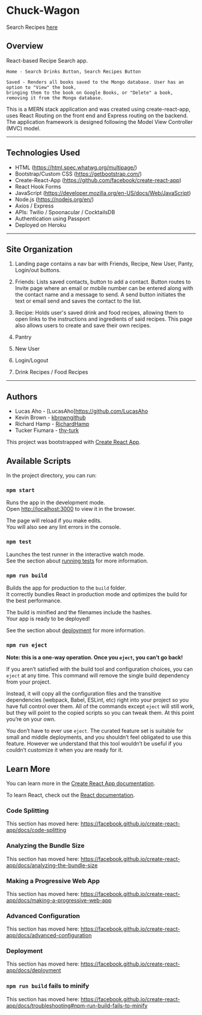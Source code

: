 # Chuck-Wagon

Search Recipes [here](https://chuck-wagon.herokuapp.com/)

## Overview
React-based Recipe Search app. 

    Home - Search Drinks Button, Search Recipes Button

    Saved - Renders all books saved to the Mongo database. User has an option to "View" the book, 
    bringing them to the book on Google Books, or "Delete" a book, removing it from the Mongo database.


This is a MERN stack application and was created using create-react-app, uses React Routing on the front
end and Express routing on the backend. The application framework is designed following the Model View
Controller (MVC) model.

---

## Technologies Used
- HTML (https://html.spec.whatwg.org/multipage/)
- Bootstrap/Custom CSS (https://getbootstrap.com/)
- Create-React-App (https://github.com/facebook/create-react-app)
- React Hook Forms
- JavaScript (https://developer.mozilla.org/en-US/docs/Web/JavaScript)
- Node.js (https://nodejs.org/en/)
- Axios / Express
- APIs: Twilio / Spoonacular / CocktailsDB
- Authentication using Passport
- Deployed on Heroku

---

## Site Organization
1. Landing page contains a nav bar with Friends, Recipe, New User, Panty, Login/out buttons.

2. Friends: Lists saved contacts, button to add a contact. Button routes to Invite page where an email or mobile number
    can be entered along with the contact name and a message to send. A send button initiates the text or email send and
    saves the contact to the list.

3. Recipe: Holds user's saved drink and food recipes, allowing them to open links to the instructions and ingredients of said recipes. This page 
    also allows users to create and save their own recipes.

4. Pantry

5. New User

6. Login/Logout

7. Drink Recipes / Food Recipes

---

## Authors
- Lucas Aho - [LucasAho]https://github.com/LucasAho
- Kevin Brown - [kbrowngithub](https://github.com/kbrowngithub)
- Richard Hamp - [RichardHamp](https://github.com/RichardHamp)
- Tucker Fiumara - [thy-turk](https://github.com/thy-turk)


This project was bootstrapped with [Create React App](https://github.com/facebook/create-react-app).

## Available Scripts

In the project directory, you can run:

### `npm start`

Runs the app in the development mode.<br />
Open [http://localhost:3000](http://localhost:3000) to view it in the browser.

The page will reload if you make edits.<br />
You will also see any lint errors in the console.

### `npm test`

Launches the test runner in the interactive watch mode.<br />
See the section about [running tests](https://facebook.github.io/create-react-app/docs/running-tests) for more information.

### `npm run build`

Builds the app for production to the `build` folder.<br />
It correctly bundles React in production mode and optimizes the build for the best performance.

The build is minified and the filenames include the hashes.<br />
Your app is ready to be deployed!

See the section about [deployment](https://facebook.github.io/create-react-app/docs/deployment) for more information.

### `npm run eject`

**Note: this is a one-way operation. Once you `eject`, you can’t go back!**

If you aren’t satisfied with the build tool and configuration choices, you can `eject` at any time. This command will remove the single build dependency from your project.

Instead, it will copy all the configuration files and the transitive dependencies (webpack, Babel, ESLint, etc) right into your project so you have full control over them. All of the commands except `eject` will still work, but they will point to the copied scripts so you can tweak them. At this point you’re on your own.

You don’t have to ever use `eject`. The curated feature set is suitable for small and middle deployments, and you shouldn’t feel obligated to use this feature. However we understand that this tool wouldn’t be useful if you couldn’t customize it when you are ready for it.

## Learn More

You can learn more in the [Create React App documentation](https://facebook.github.io/create-react-app/docs/getting-started).

To learn React, check out the [React documentation](https://reactjs.org/).

### Code Splitting

This section has moved here: https://facebook.github.io/create-react-app/docs/code-splitting

### Analyzing the Bundle Size

This section has moved here: https://facebook.github.io/create-react-app/docs/analyzing-the-bundle-size

### Making a Progressive Web App

This section has moved here: https://facebook.github.io/create-react-app/docs/making-a-progressive-web-app

### Advanced Configuration

This section has moved here: https://facebook.github.io/create-react-app/docs/advanced-configuration

### Deployment

This section has moved here: https://facebook.github.io/create-react-app/docs/deployment

### `npm run build` fails to minify

This section has moved here: https://facebook.github.io/create-react-app/docs/troubleshooting#npm-run-build-fails-to-minify

